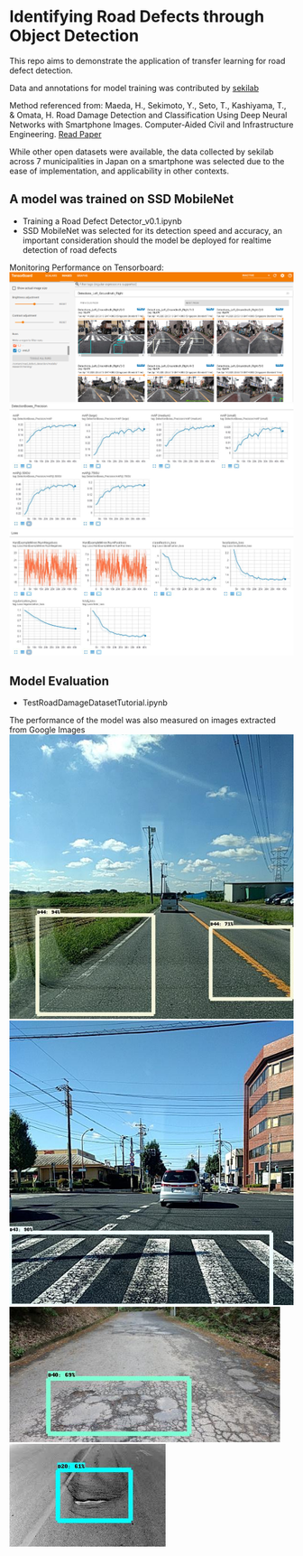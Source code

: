 # Identifying Road Defects through Object Detection

This repo aims to demonstrate the application of transfer learning for road defect detection. 

Data and annotations for model training was contributed by [sekilab](https://github.com/sekilab/RoadDamageDetector/blob/master/RoadDamageDatasetTutorial.ipynb)

Method referenced from:
Maeda, H., Sekimoto, Y., Seto, T., Kashiyama, T., & Omata, H. Road Damage Detection and Classification Using Deep Neural Networks with Smartphone Images. Computer‐Aided Civil and Infrastructure Engineering. 
[Read Paper](https://arxiv.org/pdf/1801.09454.pdf)

While other open datasets were available, the data collected by sekilab across 7 municipalities in Japan on a smartphone was selected due to the ease of implementation, and applicability in other contexts. 

## A model was trained on SSD MobileNet
- Training a Road Defect Detector_v0.1.ipynb
- SSD MobileNet was selected for its detection speed and accuracy, an important consideration should the model be deployed for realtime detection of road defects

Monitoring Performance on Tensorboard: 
![alt text](https://github.com/rxl204/RoadDefectTrainedModels/blob/master/Tensorboard%20Evaluation/tensorboard_step18479.PNG "Images")
![alt text](https://github.com/rxl204/RoadDefectTrainedModels/blob/master/Tensorboard%20Evaluation/detection_box_precision.JPG "MaP")
![alt text](https://github.com/rxl204/RoadDefectTrainedModels/blob/master/Tensorboard%20Evaluation/classification_loss.JPG "Loss")

## Model Evaluation
- TestRoadDamageDatasetTutorial.ipynb

The performance of the model was also measured on images extracted from Google Images
![Detecting Faded Lane Markings](https://github.com/rxl204/RoadDefectTrainedModels/blob/master/SSD%20MobileNet%20Test%20Images/0_defects_output.jpg "lane")
![Detecting Faded Crossing](https://github.com/rxl204/RoadDefectTrainedModels/blob/master/SSD%20MobileNet%20Test%20Images/1_defects_output.jpg "crossing")
![Detecting Alligator Cracks/ Potholes](https://github.com/rxl204/RoadDefectTrainedModels/blob/master/SSD%20MobileNet%20Test%20Images/3_defects_output.jpg "alli")
![alt_text](https://github.com/rxl204/RoadDefectTrainedModels/blob/master/SSD%20MobileNet%20Test%20Images/5_defects_output.jpg "pothole")

